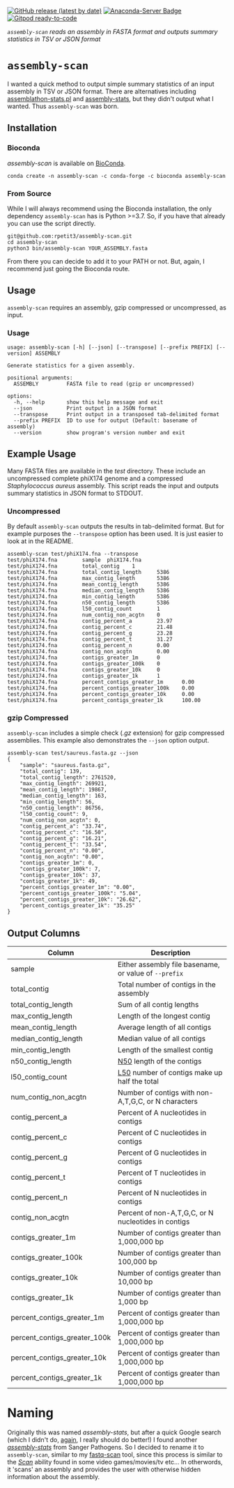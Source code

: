 [![GitHub release (latest by date)](https://img.shields.io/github/v/release/rpetit3/assembly-scan)](https://github.com/bactopia/rpetit3/assembly-scan)
[![Anaconda-Server Badge](https://anaconda.org/bioconda/assembly-scan/badges/downloads.svg)](https://anaconda.org/bioconda/assembly-scan)
[![Gitpod ready-to-code](https://img.shields.io/badge/Gitpod-ready--to--code-908a85?logo=gitpod)](https://gitpod.io/#https://github.com/rpetit3/assembly-scan)

_`assembly-scan` reads an assembly in FASTA format and outputs summary statistics
in TSV or JSON format_

# `assembly-scan`

I wanted a quick method to output simple summary statistics of an input assembly
in TSV or JSON format. There are alternatives including
[assemblathon-stats.pl](https://github.com/ucdavis-bioinformatics/assemblathon2-analysis)
and [assembly-stats](https://github.com/sanger-pathogens/assembly-stats), but
they didn't output what I wanted. Thus `assembly-scan` was born.

## Installation

### Bioconda

*assembly-scan* is available on [BioConda](https://bioconda.github.io/recipes/assembly-scan/README.html).

```{bash}
conda create -n assembly-scan -c conda-forge -c bioconda assembly-scan
```

### From Source

While I will always recommend using the Bioconda installation, the only dependency
`assembly-scan` has is Python >=3.7. So, if you have that already you can use the
script directly.

```{bash}
git@github.com:rpetit3/assembly-scan.git
cd assembly-scan
python3 bin/assembly-scan YOUR_ASSEMBLY.fasta
```

From there you can decide to add it to your PATH or not. But, again, I recommend
just going the Bioconda route.

## Usage

`assembly-scan` requires an assembly, gzip compressed or uncompressed, as input.

### Usage

```{bash}
usage: assembly-scan [-h] [--json] [--transpose] [--prefix PREFIX] [--version] ASSEMBLY

Generate statistics for a given assembly.

positional arguments:
  ASSEMBLY         FASTA file to read (gzip or uncompressed)

options:
  -h, --help       show this help message and exit
  --json           Print output in a JSON format
  --transpose      Print output in a transposed tab-delimited format
  --prefix PREFIX  ID to use for output (Default: basename of assembly)
  --version        show program's version number and exit
```

## Example Usage

Many FASTA files are available in the _test_ directory. These include an uncompressed
complete phiX174 genome and a compressed _Staphylococcus aureus_ assembly. This script
reads the input and outputs summary statistics in JSON format to STDOUT.

### Uncompressed

By default `assembly-scan` outputs the results in tab-delimited format. But for example
purposes the `--transpose` option has been used. It is just easier to look at in the
README.

```{bash}
assembly-scan test/phiX174.fna --transpose
test/phiX174.fna        sample  phiX174.fna
test/phiX174.fna        total_contig    1
test/phiX174.fna        total_contig_length     5386
test/phiX174.fna        max_contig_length       5386
test/phiX174.fna        mean_contig_length      5386
test/phiX174.fna        median_contig_length    5386
test/phiX174.fna        min_contig_length       5386
test/phiX174.fna        n50_contig_length       5386
test/phiX174.fna        l50_contig_count        1
test/phiX174.fna        num_contig_non_acgtn    0
test/phiX174.fna        contig_percent_a        23.97
test/phiX174.fna        contig_percent_c        21.48
test/phiX174.fna        contig_percent_g        23.28
test/phiX174.fna        contig_percent_t        31.27
test/phiX174.fna        contig_percent_n        0.00
test/phiX174.fna        contig_non_acgtn        0.00
test/phiX174.fna        contigs_greater_1m      0
test/phiX174.fna        contigs_greater_100k    0
test/phiX174.fna        contigs_greater_10k     0
test/phiX174.fna        contigs_greater_1k      1
test/phiX174.fna        percent_contigs_greater_1m      0.00
test/phiX174.fna        percent_contigs_greater_100k    0.00
test/phiX174.fna        percent_contigs_greater_10k     0.00
test/phiX174.fna        percent_contigs_greater_1k      100.00
```

### gzip Compressed

`assembly-scan` includes a simple check (_.gz_ extension) for gzip compressed
assemblies. This example also demonstrates the `--json` option output.

```{bash}
assembly-scan test/saureus.fasta.gz --json
{
    "sample": "saureus.fasta.gz",
    "total_contig": 139,
    "total_contig_length": 2761520,
    "max_contig_length": 269921,
    "mean_contig_length": 19867,
    "median_contig_length": 163,
    "min_contig_length": 56,
    "n50_contig_length": 86756,
    "l50_contig_count": 9,
    "num_contig_non_acgtn": 0,
    "contig_percent_a": "33.74",
    "contig_percent_c": "16.50",
    "contig_percent_g": "16.21",
    "contig_percent_t": "33.54",
    "contig_percent_n": "0.00",
    "contig_non_acgtn": "0.00",
    "contigs_greater_1m": 0,
    "contigs_greater_100k": 7,
    "contigs_greater_10k": 37,
    "contigs_greater_1k": 49,
    "percent_contigs_greater_1m": "0.00",
    "percent_contigs_greater_100k": "5.04",
    "percent_contigs_greater_10k": "26.62",
    "percent_contigs_greater_1k": "35.25"
}
```

## Output Columns

| Column                       | Description                                           |
|------------------------------|-------------------------------------------------------|
| sample                       | Either assembly file basename, or value of `--prefix` |
| total_contig                 | Total number of contigs in the assembly               |
| total_contig_length          | Sum of all contig lengths                             |
| max_contig_length            | Length of the longest contig                          |
| mean_contig_length           | Average length of all contigs                         |
| median_contig_length         | Median value of all contigs                           |
| min_contig_length            | Length of the smallest contig                         |
| n50_contig_length            | [N50](https://en.wikipedia.org/wiki/N50,_L50,_and_related_statistics) length of the contigs                    |
| l50_contig_count             | [L50](https://en.wikipedia.org/wiki/N50,_L50,_and_related_statistics) number of contigs make up half the total |
| num_contig_non_acgtn         | Number of contigs with non-A,T,G,C, or N characters   |
| contig_percent_a             | Percent of A nucleotides in contigs                   |
| contig_percent_c             | Percent of C nucleotides in contigs                   |
| contig_percent_g             | Percent of G nucleotides in contigs                   |
| contig_percent_t             | Percent of T nucleotides in contigs                   |
| contig_percent_n             | Percent of N nucleotides in contigs                   |
| contig_non_acgtn             | Percent of non-A,T,G,C, or N nucleotides in contigs   |
| contigs_greater_1m           | Number of contigs greater than 1,000,000 bp           |
| contigs_greater_100k         | Number of contigs greater than 100,000 bp             |
| contigs_greater_10k          | Number of contigs greater than 10,000 bp              |
| contigs_greater_1k           | Number of contigs greater than 1,000 bp               |
| percent_contigs_greater_1m   | Percent of contigs greater than 1,000,000 bp          |
| percent_contigs_greater_100k | Percent of contigs greater than 1,000,000 bp          |
| percent_contigs_greater_10k  | Percent of contigs greater than 1,000,000 bp          |
| percent_contigs_greater_1k   | Percent of contigs greater than 1,000,000 bp          |

# Naming

Originally this was named _assembly-stats_, but after a quick Google search (which I
didn't do, [again](https://github.com/rpetit3/fastq-scan#naming), I really should do
better!) I found another [_assembly-stats_](https://github.com/sanger-pathogens/assembly-stats)
from Sanger Pathogens. So I decided to rename it to `assembly-scan`, similar to my
[fastq-scan](https://github.com/rpetit3/fastq-scan) tool, since this process is similar
to the [_Scan_](https://tvtropes.org/pmwiki/pmwiki.php/Main/EnemyScan) ability found in
some video games/movies/tv etc... In otherwords, it 'scans' an assembly and provides the
user with otherwise hidden information about the assembly.
